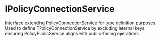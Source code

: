 # IPolicyConnectionService

Interface extending PolicyConnectionService for type definition purposes.
Used to define TPolicyConnectionService by excluding internal keys, ensuring PolicyPublicService aligns with public-facing operations.
